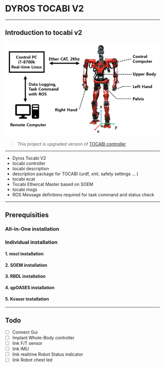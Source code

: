 # DYROS TOCABI V2
----------------------------------------
## Introduction to tocabi v2

![TOCABI_IMAGE](./resource/TOCABI3.png)
> This project is upgraded version of [TOCABI controller](https://github.com/saga0619/dyros_tocabi)
> 

----------------------------------------

+ Dyros Tocabi V2
 + tocabi controller
 + tocabi description
+ description package for TOCABI (urdf, xml, safety settings ... )
 + tocabi ecat
  + Tocabi Ethercat Master based on SOEM
 + tocabi msgs
  + ROS Message definitons required for task command and status check 

-----------------------------------------

## Prerequisities
### All-in-One installation

### Individual installation

#### 1. mscl installation
#### 2. SOEM installation
#### 3. RBDL installation
#### 4. qpOASES installation
#### 5. Kvaser installation

-----------------------------------------
## Todo
+ [ ] Connect Gui
+ [ ] Implant Whole-Body controller 
+ [ ] link F/T sensor
+ [ ] link IMU
+ [ ] link realtime Robot Status indicator
+ [ ] link Robot chest led 